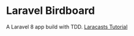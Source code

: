 # Laravel Birdboard


A Laravel 8 app build with TDD.
[Laracasts Tutorial](https://laracasts.com/series/build-a-laravel-app-with-tdd/)

